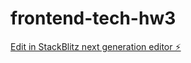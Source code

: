 # frontend-tech-hw3

[Edit in StackBlitz next generation editor ⚡️](https://stackblitz.com/~/github.com/imOnVacation/frontend-tech-hw3)